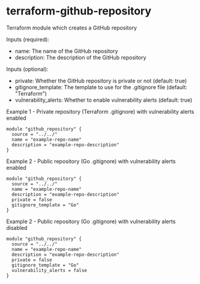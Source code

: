 # terraform-github-repository
Terraform module which creates a GitHub repository

Inputs (required):
- name: The name of the GitHub repository
- description: The description of the GitHub repository

Inputs (optional):
- private: Whether the GitHub repository is private or not (default: true)
- gitignore_template: The template to use for the .gitignore file (default: "Terraform")
- vulnerability_alerts: Whether to enable vulnerability alerts (default: true)


Example 1 - Private repository (Terraform .gitignore) with vulnerability alerts enabled
```hcl
module "github_repository" {
  source = "../../"
  name = "example-repo-name"
  description = "example-repo-description"
}
```

Example 2 - Public repository (Go .gitignore) with vulnerability alerts enabled
```hcl
module "github_repository" {
  source = "../../"
  name = "example-repo-name"
  description = "example-repo-description"
  private = false
  gitignore_template = "Go"
}
```

Example 2 - Public repository (Go .gitignore) with vulnerability alerts disabled
```hcl
module "github_repository" {
  source = "../../"
  name = "example-repo-name"
  description = "example-repo-description"
  private = false
  gitignore_template = "Go"
  vulnerability_alerts = false
}
```

